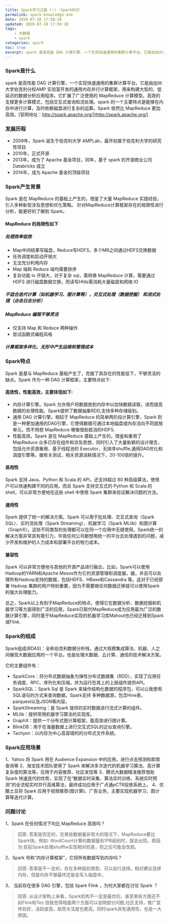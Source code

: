 ```yaml
---
title: Spark学习之路（一）:Spark初识
permalink: spark-knowledge-one
date: 2020-07-28 17:50:20
updated: 2020-07-28 17:50:20
tags:
    - 大数据
    - spark
categories: spark
toc: true
excerpt: spark 是高性能 DAG 计算引擎，一个实现快速通用的集群计算平台。它是由加州大学伯克利分校AMP 实验室开发的通用内存并行计算框架，用来构建大型的、低延迟的数据分析应用程序。它扩展了广泛使用的 MapReduce 计算模型。高效的支撑更多计算模式，包括交互式查询和流处理。spark 的一个主要特点是能够在内存中进行计算，及时依赖磁盘进行复杂的运算。Spark 依然比 MapReduce 更加高效。
---
```

### Spark是什么
spark 是高性能 DAG 计算引擎，一个实现快速通用的集群计算平台。它是由加州大学伯克利分校AMP 实验室开发的通用内存并行计算框架，用来构建大型的、低延迟的数据分析应用程序。它扩展了广泛使用的 MapReduce 计算模型。高效的支撑更多计算模式，包括交互式查询和流处理。spark 的一个主要特点是能够在内存中进行计算，及时依赖磁盘进行复杂的运算。Spark 依然比 MapReduce 更加高效。[官网地址：http://spark.apache.org/](http://spark.apache.org/)

### 发展历程
- 2009年，Spark 诞生于伯克利大学 AMPLab，最开初属于伯克利大学的研究性项目
- 2010年，正式开源 
- 2013年，成为了 Apache 基金项目，同年，基于 spark 的开源商业公司 Databricks 成立
- 2014年，成为 Apache 基金的顶级项目

### Spark产生背景
Spark 是在 MapReduce 的基础上产生的，借鉴了大量 MapReduce 实践经验，引入多种新型涉及思想和优化策略。
针对MapReduce计算框架存在的局限性进行分析，能更好的了解到 Spark。

#### MapReduce 的局限性如下

##### 处理效率低效
- Map中间结果写磁盘，Reduce写HDFS，多个MR之间通过HDFS交换数据
- 任务调度和启动开销大
- 无法充分利用内存 
- Map 端和 Reduce 端均需要排序
- 复杂功能 Io 开销大，对于复杂 sql，需转换 MapReduce 计算，需要通过 HDFS 进行磁盘数据交换，而读写Hfds需消耗大量磁盘和网络 IO

##### 不适合迭代计算（如机器学习、图计算等），交互式处理（数据挖掘） 和流式处理（点击日志分析）

##### MapReduce 编程不够灵活
- 仅支持 Map 和 Reduce 两种操作 
- 尝试函数式编程风格

##### 计算框架多样化、无形中产生运维和管理成本

### Spark特点
Spark 是基与 MapReduce 基础产生了，克服了其存在的性能低下，不够灵活的缺点。Spark 作为一种 DAG 计算框架，主要特点如下:

#### 高效性，性能高效，主要体现如下:
- 内存计算引擎。Spark 允许用户将数据放到内存中以加快数据读取，进而提高数据的处理性能。Spark提供了数据抽象RDD,支持多种存储级别。
- 通用 DAG 计算引擎。相较于 MapReduce 的简单两阶段计算引擎，Spark 则是一种更加通用的DAG引擎，它使得数据可通过本地磁盘或内存流向不同就按单元，而不用想 MapReduce 哪像借助抵消的HDFS.
- 性能高效。Spark 是在 MapReduce 基础上产生的，借鉴和重用了 MapReduce 众多已存在组件和涉及思想，同时引入了大量新颖的设计理念，包括允许资源重用、基于线程池的 Executor，无排序shuffle,通用DAG优化和调度引擎等。据有关测试，相关资源消耗情况下，20-100倍的提升。

#### 易用性
Spark 支持 Java、Python 和 Scala 的 API，还支持超过 80 种高级算法，使用户可以快速构建不同的应用。而且 Spark 支持交互式的 Python 和 Scala 的 shell，可以非常方便地在这些 shell 中使用 Spark 集群来验证解决问题的方法。

#### 通用性
Spark 提供了统一的解决方案。Spark 可以用于批处理、交互式查询（Spark SQL）、实时流处理（Spark Streaming）、机器学习（Spark MLlib）和图计算（GraphX）。这些不同类型的处理都可以在同一个应用中无缝使用。Spark统一的解决方案非常具有吸引力，毕竟任何公司都想用统一的平台去处理遇到的问题，减少开发和维护的人力成本和部署平台的物力成本。

#### 兼容性
Spark 可以非常方便地与其他的开源产品进行融合。比如，Spark可以使用Hadoop的YARN和Apache Mesos作为它的资源管理和调度器，器，并且可以处理所有Hadoop支持的数据，包括HDFS、HBase和Cassandra 等。这对于已经部署 Hadoop 集群的用户特别重要，因为不需要做任何数据迁移就可以使用Spark的强大处理能力。

总之，Spark以上有别于MapReduce的特点，使得它在数据分析、数据挖掘和机器学习等方面得到广泛的应用，Spark已取代MapReduce成为应用最为广泛的数据计算引擎，同时基于MapReduce实现的机器学习库Mahout也已经迁移到Spark或Flink.

### Spark的组成
Spark组成(BDAS)：全称伯克利数据分析栈，通过大规模集成算法、机器、人之间展现大数据应用的一个平台。也是处理大数据、云计算、通信的技术解决方案。

它的主要组件有：
- SparkCore：将分布式数据抽象为弹性分布式数据集（RDD），实现了应用任务调度、RPC、序列化和压缩，并为运行在其上的上层组件提供API。
- SparkSQL：Spark Sql 是 Spark 来操作结构化数据的程序包，可以让我使用SQL语句的方式来查询数据，Spark支持 多种数据源，包含Hive表，parquest以及JSON等内容。
- SparkStreaming：是 Spark 提供的实时数据进行流式计算的组件。
- MLlib：提供常用机器学习算法的实现库。
- GraphX：提供一个分布式图计算框架，能高效进行图计算。
- BlinkDB：用于在海量数据上进行交互式SQL的近似查询引擎。
- Tachyon：以内存为中心高容错的的分布式文件系统。

### Spark应用场景
1、Yahoo 将 Spark 用在 Audience Expansion 中的应用，进行点击预测和即席查询等
2、淘宝技术团队使用了 Spark 来解决多次迭代的机器学习算法、高计算复杂度的算法等。应用于内容推荐、社区发现等
3、腾讯大数据精准推荐借助 Spark 快速迭代的优势，实现了在“数据实时采集、算法实时训练、系统实时预测”的全流程实时并行高维算法，最终成功应用于广点通pCTR投放系统上。
4、优酷土豆将 Spark 应用于视频推荐(图计算)、广告业务，主要实现机器学习、图计算等迭代计算。

### 问题讨论
1、Spark 在任何情况下均比 MapReduce 高效吗？

> 回答: 答案是否定的，在某些数据量非常大的情况下，MapReduce要比Spark快。例如: WordCount计算的数据量到1PB级别时，就会出现。原因为:目前Spark处理shufflw实现相对较差，但之后可能会改观。

2、Spark 号称“内存计算框架”，它将所有数据写到内存吗？

> 回答: 答案是不一定的，存在多种级别类型，可以自行选择。相对建议选择内存，但是内存不够最终还是会写入磁盘中。

3、 当前存在很多 DAG 引擎，包括 Spark Flink ，为何大家都在讨论 Spark ？
> 回答: 从设计架构上来看，Spark机构不一定是最优的，甚至某些方面还不如Flink和Tez.但我觉得相面两个方面可以说明部分问题,社区支持，推广宣传较好，活跃度高，故而关注度也更高。同时spark具有通用性，也是一大原因。
